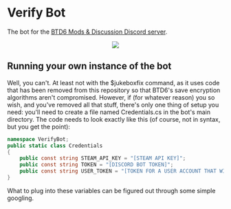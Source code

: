 # Verify Bot
The bot for the [BTD6 Mods & Discussion Discord server](https://discord.gg/nuMvgkP).

<p align="center">
    <a href="https://discord.gg/nuMvgkP" alt="Discord">
        <img src="https://img.shields.io/discord/504782676331331584" />
    </a>
</p>

## Running your own instance of the bot
Well, you can't. At least not with the $jukeboxfix command, as it uses code that has been removed from this repository so that BTD6's save encryption algorithms aren't compromised. However, if (for whatever reason) you so wish, and you've removed all that stuff, there's only one thing of setup you need: you'll need to create a file named Credentials.cs in the bot's main directory. The code needs to look exactly like this (of course, not in syntax, but you get the point):
```cs
namespace VerifyBot;
public static class Credentials
{
    public const string STEAM_API_KEY = "[STEAM API KEY]";
    public const string TOKEN = "[DISCORD BOT TOKEN]";
    public const string USER_TOKEN = "[TOKEN FOR A USER ACCOUNT THAT WILL BE USED TO ACCESS CONNECTIONS]";
}
```
What to plug into these variables can be figured out through some simple googling.
